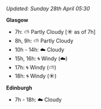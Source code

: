 *Updated: Sunday 28th April 05:30*

**Glasgow**

* 7h: :partly_sunny: Partly Cloudy [:sunny: as of 7h]
* 8h, 9h: :partly_sunny: Partly Cloudy
* 10h - 14h: :cloud: Cloudy
* 15h, 16h: :cyclone: Windy (:cloud:)
* 17h: :cyclone: Windy (:partly_sunny:)
* 18h: :cyclone: Windy (:sunny:)

**Edinburgh**

* 7h - 18h: :cloud: Cloudy
